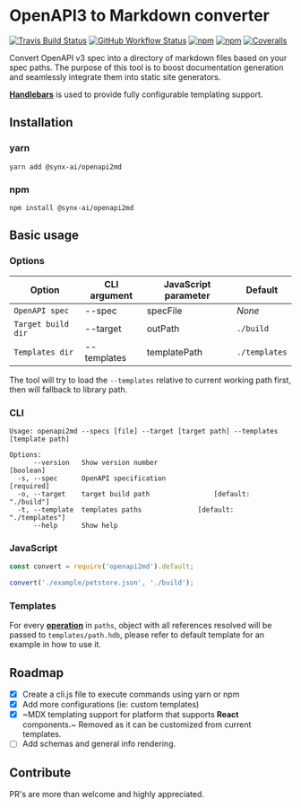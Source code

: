 # OpenAPI3 to Markdown converter
[![Travis Build Status](https://img.shields.io/travis/synx-ai/openapi2md?logo=travis)](https://travis-ci.com/synx-ai/openapi2md) [![GitHub Workflow Status](https://img.shields.io/github/workflow/status/synx-ai/openapi2md/Node.js%20Package?label=package&logo=github)](https://github.com/synx-ai/openapi2md/actions/workflows/package.yml) [![npm](https://img.shields.io/npm/v/@synx-ai/openapi2md?logo=npm)](https://www.npmjs.com/package/@synx-ai/openapi2md) [![npm](https://img.shields.io/npm/dw/@synx-ai/openapi2md?logo=npm)](https://www.npmjs.com/package/@synx-ai/openapi2md) [![Coveralls](https://img.shields.io/coveralls/github/synx-ai/openapi2md?logo=coveralls)](https://coveralls.io/github/synx-ai/openapi2md)


Convert OpenAPI v3 spec into a directory of markdown files based on your spec paths. The purpose of this tool is to boost documentation generation and seamlessly integrate them into static site generators.

[**Handlebars**](https://handlebarsjs.com/) is used to provide fully configurable templating support.


## Installation

### yarn
```console
yarn add @synx-ai/openapi2md
```

### npm
```console
npm install @synx-ai/openapi2md
```


## Basic usage

### Options

| Option             | CLI argument | JavaScript parameter | Default       |
| ------------------ | ------------ | -------------------- | ------------- |
| `OpenAPI spec`     | --spec       | specFile             | _None_        |
| `Target build dir` | --target     | outPath              | `./build`     |
| `Templates dir`    | --templates  | templatePath         | `./templates` |

The tool will try to load the `--templates` relative to current working path first, then will fallback to library path.

### CLI
```console
Usage: openapi2md --specs [file] --target [target path] --templates [template path]

Options:
      --version   Show version number                         [boolean]
  -s, --spec      OpenAPI specification                      [required]
  -o, --target    target build path                [default: "./build"]
  -t, --template  templates paths              [default: "./templates"]
      --help      Show help
```

### JavaScript
```javascript
const convert = require('openapi2md').default;

convert('./example/petstore.json', './build');
```

### Templates

For every [**operation**](https://swagger.io/docs/specification/paths-and-operations/) in `paths`, object with all references resolved will be passed to `templates/path.hdb`, please refer to default template for an example in how to use it.


## Roadmap
- [X] Create a cli.js file to execute commands using yarn or npm
- [X] Add more configurations (ie: custom templates)
- [X] ~MDX templating support for platform that supports **React** components.~ Removed as it can be customized from current templates.
- [ ] Add schemas and general info rendering.

## Contribute
PR's are more than welcome and highly appreciated.

